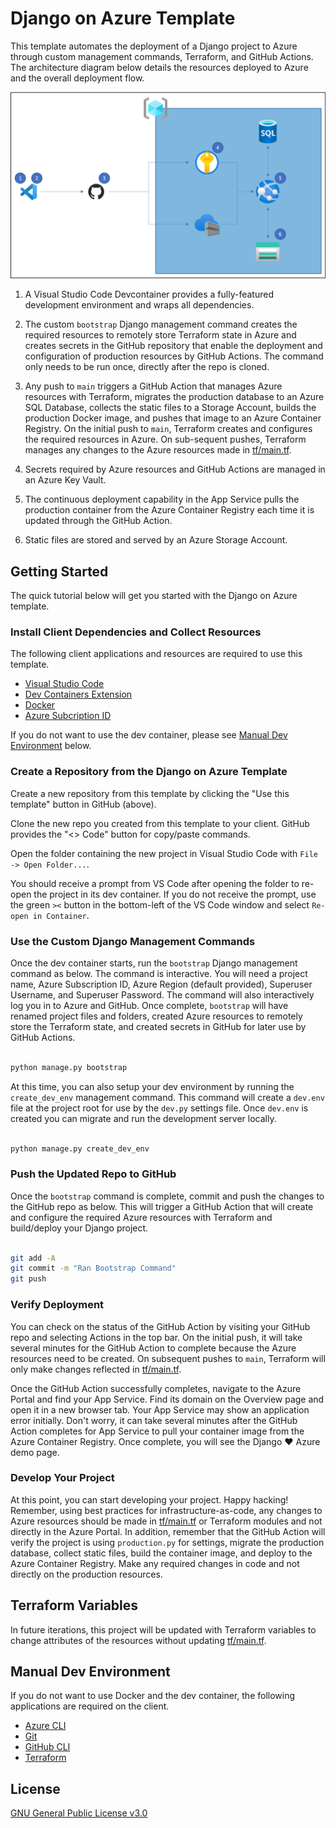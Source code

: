 # Django on Azure Template

This template automates the deployment of a Django project to Azure through custom management commands, Terraform, and GitHub Actions.  The architecture diagram below details the resources deployed to Azure and the overall deployment flow.

![Django on Azure Architecture](./static/images/architecture.png)

1. A Visual Studio Code Devcontainer provides a fully-featured development environment and wraps all dependencies.

1. The custom `bootstrap` Django management command creates the required resources to remotely store Terraform state in Azure and creates secrets in the GitHub repository that enable the deployment and configuration of production resources by GitHub Actions.  The command only needs to be run once, directly after the repo is cloned.

1. Any push to `main` triggers a GitHub Action that manages Azure resources with Terraform, migrates the production database to an Azure SQL Database, collects the static files to a Storage Account, builds the production Docker image, and pushes that image to an Azure Container Registry.  On the initial push to `main`, Terraform creates and configures the required resources in Azure.  On sub-sequent pushes, Terraform manages any changes to the Azure resources made in [tf/main.tf](./tf/main.tf).

1. Secrets required by Azure resources and GitHub Actions are managed in an Azure Key Vault.

1. The continuous deployment capability in the App Service pulls the production container from the Azure Container Registry each time it is updated through the GitHub Action.

1. Static files are stored and served by an Azure Storage Account.

## Getting Started

The quick tutorial below will get you started with the Django on Azure template.

### Install Client Dependencies and Collect Resources

The following client applications and resources are required to use this template.

- [Visual Studio Code](https://code.visualstudio.com/download)
- [Dev Containers Extension](https://marketplace.visualstudio.com/items?itemName=ms-vscode-remote.remote-containers)
- [Docker](https://www.docker.com/products/docker-desktop/)
- [Azure Subcription ID](https://learn.microsoft.com/en-us/azure/azure-portal/get-subscription-tenant-id)

If you do not want to use the dev container, please see [Manual Dev Environment](#manual-dev-environment) below.

### Create a Repository from the Django on Azure Template

Create a new repository from this template by clicking the "Use this template" button in GitHub (above).

Clone the new repo you created from this template to your client.  GitHub provides the "<> Code" button for copy/paste commands.

Open the folder containing the new project in Visual Studio Code with `File -> Open Folder...`.

You should receive a prompt from VS Code after opening the folder to re-open the project in its dev container.  If you do not receive the prompt, use the green `><` button in the bottom-left of the VS Code window and select `Re-open in Container`.

### Use the Custom Django Management Commands

Once the dev container starts, run the `bootstrap` Django management command as below.  The command is interactive.  You will need a project name, Azure Subscription ID, Azure Region (default provided), Superuser Username, and Superuser Password.  The command will also interactively log you in to Azure and GitHub.  Once complete, `bootstrap` will have renamed project files and folders, created Azure resources to remotely store the Terraform state, and created secrets in GitHub for later use by GitHub Actions.

```bash

python manage.py bootstrap

```

At this time, you can also setup your dev environment by running the `create_dev_env` management command.  This command will create a `dev.env` file at the project root for use by the `dev.py` settings file.  Once `dev.env` is created you can migrate and run the development server locally.

```bash

python manage.py create_dev_env

```

### Push the Updated Repo to GitHub

Once the `bootstrap` command is complete, commit and push the changes to the GitHub repo as below.  This will trigger a GitHub Action that will create and configure the required Azure resources with Terraform and build/deploy your Django project.

```bash

git add -A
git commit -m "Ran Bootstrap Command"
git push

```

### Verify Deployment

You can check on the status of the GitHub Action by visiting your GitHub repo and selecting Actions in the top bar.  On the initial push, it will take several minutes for the GitHub Action to complete because the Azure resources need to be created.  On subsequent pushes to `main`, Terraform will only make changes reflected in [tf/main.tf](./tf/main.tf).

Once the GitHub Action successfully completes, navigate to the Azure Portal and find your App Service.  Find its domain on the Overview page and open it in a new browser tab.  Your App Service may show an application error initially.  Don't worry, it can take several minutes after the GitHub Action completes for App Service to pull your container image from the Azure Container Registry.  Once complete, you will see the Django :heart: Azure demo page.

### Develop Your Project

At this point, you can start developing your project.  Happy hacking!  Remember, using best practices for infrastructure-as-code, any changes to Azure resources should be made in [tf/main.tf](./tf/main.tf) or Terraform modules and not directly in the Azure Portal.  In addition, remember that the GitHub Action will verify the project is using `production.py` for settings, migrate the production database, collect static files, build the container image, and deploy to the Azure Container Registry.  Make any required changes in code and not directly on the production resources.

## Terraform Variables

In future iterations, this project will be updated with Terraform variables to change attributes of the resources without updating [tf/main.tf](./tf/main.tf).

## Manual Dev Environment

If you do not want to use Docker and the dev container, the following applications are required on the client.

- [Azure CLI](https://learn.microsoft.com/en-us/cli/azure/install-azure-cli)
- [Git](https://git-scm.com/book/en/v2/Getting-Started-Installing-Git)
- [GitHub CLI](https://cli.github.com/manual/installation)
- [Terraform](https://developer.hashicorp.com/terraform/tutorials/aws-get-started/install-cli)

## License

[GNU General Public License v3.0](https://choosealicense.com/licenses/gpl-3.0/)